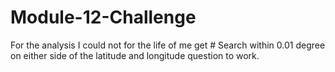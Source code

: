 # Module-12-Challenge
For the analysis I could not for the life of me get # Search within 0.01 degree on either side of the latitude and longitude question to work.
